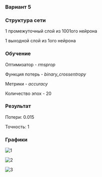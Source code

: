 ### Вариант 5

### Структура сети

1 промежуточный слой из 1001ого нейрона

1 выходной слой из 1ого нейрона

### Обучение

Оптимизатор - *rmsprop*

Функция потерь - *binary_crossentropy*

Метрики - *accuracy*

Количество эпох - 20

### Результат

Потери: 0.015

Точность: 1

### Графики

![1](/home/dmitry/Documents/Programming/ANN-2021/8382/shchemel/pr/2/1.png?raw=true)

![2](/home/dmitry/Documents/Programming/ANN-2021/8382/shchemel/pr/2/2.png?raw=true)

![3](/home/dmitry/Documents/Programming/ANN-2021/8382/shchemel/pr/2/3.png?raw=true)

